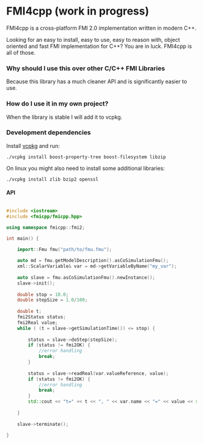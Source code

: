 # FMI4cpp (work in progress)

FMI4cpp is a cross-platform FMI 2.0 implementation written in modern C++.

Looking for an easy to install, easy to use, easy to reason with, object oriented and fast FMI implementation for C++? 
You are in luck. FMI4cpp is all of those.

### Why should I use this over other C/C++ FMI Libraries

Because this library has a much cleaner API and is significantly easier to use.


### How do I use it in my own project?

When the library is stable I will add it to vcpkg.


### Development dependencies

Install [vcpkg](https://github.com/Microsoft/vcpkg) and run:

```
./vcpkg install boost-property-tree boost-filesystem libzip
``` 

On linux you might also need to install some additional libraries:

```
./vcpkg install zlib bzip2 openssl
``` 

#### API

```cpp

#include <iostream>
#include <fmicpp/fmicpp.hpp>

using namespace fmicpp::fmi2;

int main() {

    import::Fmu fmu("path/to/fmu.fmu");
    
    auto md = fmu.getModelDescription().asCoSimulationFmu();
    xml::ScalarVariable& var = md->getVariableByName("my_var");
    
    auto slave = fmu.asCoSimulationFmu().newInstance();
    slave->init();
    
    double stop = 10.0;
    double stepSize = 1.0/100;
    
    double t;
    fmi2Status status;
    fmi2Real value;
    while ( (t = slave->getSimulationTime()) <= stop) {
    
        status = slave->doStep(stepSize);
        if (status != fmi2OK) {
            //error handling
            break;
        }
        
        status = slave->readReal(var.valueReference, value);
        if (status != fmi2OK) {
            //error handling
            break;
        }
        std::cout << "t=" << t << ", " << var.name << "=" << value << std::endl;
     
    }
    
    slave->terminate();
    
}
```